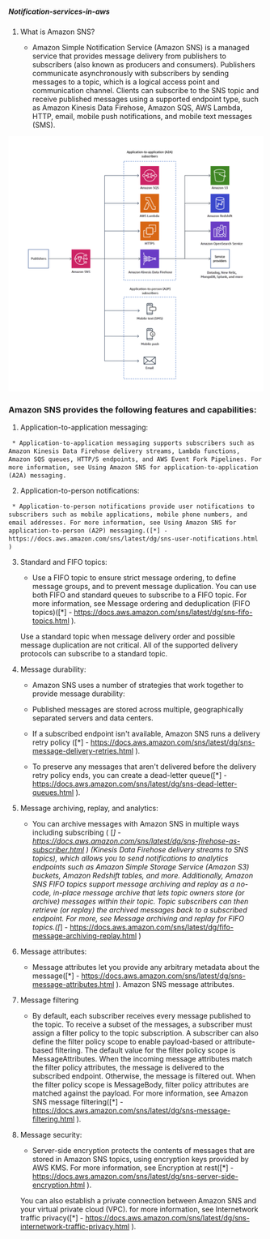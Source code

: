 ##### Notification-services-in-aws

1. What is Amazon SNS?

   * Amazon Simple Notification Service (Amazon SNS) is a managed service that provides message delivery from publishers to subscribers (also known as producers and consumers). Publishers communicate asynchronously with subscribers by sending messages to a topic, which is a logical access point and communication channel. Clients can subscribe to the SNS topic and receive published messages using a supported endpoint type, such as Amazon Kinesis Data Firehose, Amazon SQS, AWS Lambda, HTTP, email, mobile push notifications, and mobile text messages (SMS).

![Alt text](sns-delivery-protocols.png)

   ### Amazon SNS provides the following features and capabilities:

   1. Application-to-application messaging:

     * Application-to-application messaging supports subscribers such as Amazon Kinesis Data Firehose delivery streams, Lambda functions, Amazon SQS queues, HTTP/S endpoints, and AWS Event Fork Pipelines. For more information, see Using Amazon SNS for application-to-application (A2A) messaging.  
   
   2. Application-to-person notifications:
      
     * Application-to-person notifications provide user notifications to subscribers such as mobile applications, mobile phone numbers, and email addresses. For more information, see Using Amazon SNS for application-to-person (A2P) messaging.([*] - https://docs.aws.amazon.com/sns/latest/dg/sns-user-notifications.html ) 

   3. Standard and FIFO topics:

      * Use a FIFO topic to ensure strict message ordering, to define message groups, and to prevent message duplication. You can use both FIFO and standard queues to subscribe to a FIFO topic. For more information, see Message ordering and deduplication (FIFO topics)([*] - https://docs.aws.amazon.com/sns/latest/dg/sns-fifo-topics.html ).
      
      Use a standard topic when message delivery order and possible message duplication are not critical. All of the supported delivery protocols can subscribe to a standard topic.

   4. Message durability:

      * Amazon SNS uses a number of strategies that work together to provide message durability:

      * Published messages are stored across multiple, geographically separated servers and data centers.

      * If a subscribed endpoint isn't available, Amazon SNS runs a delivery retry policy ([*] - https://docs.aws.amazon.com/sns/latest/dg/sns-message-delivery-retries.html ).
       
      * To preserve any messages that aren't delivered before the delivery retry policy ends, you can create a dead-letter queue([*] - https://docs.aws.amazon.com/sns/latest/dg/sns-dead-letter-queues.html ).

   5. Message archiving, replay, and analytics:

      * You can archive messages with Amazon SNS in multiple ways including subscribing ( [*] - https://docs.aws.amazon.com/sns/latest/dg/sns-firehose-as-subscriber.html ) (Kinesis Data Firehose delivery streams to SNS topics), which allows you to send notifications to analytics endpoints such as Amazon Simple Storage Service (Amazon S3) buckets, Amazon Redshift tables, and more. Additionally, Amazon SNS FIFO topics support message archiving and replay as a no-code, in-place message archive that lets topic owners store (or archive) messages within their topic. Topic subscribers can then retrieve (or replay) the archived messages back to a subscribed endpoint. For more, see Message archiving and replay for FIFO topics.([*] - https://docs.aws.amazon.com/sns/latest/dg/fifo-message-archiving-replay.html )  
    
   6. Message attributes:
     
      * Message attributes let you provide any arbitrary metadata about the message([*] - https://docs.aws.amazon.com/sns/latest/dg/sns-message-attributes.html ). Amazon SNS message attributes.

   7. Message filtering
      
      * By default, each subscriber receives every message published to the topic. To receive a subset of the messages, a subscriber must assign a filter policy to the topic subscription. A subscriber can also define the filter policy scope to enable payload-based or attribute-based filtering. The default value for the filter policy scope is MessageAttributes. When the incoming message attributes match the filter policy attributes, the message is delivered to the subscribed endpoint. Otherwise, the message is filtered out. When the filter policy scope is MessageBody, filter policy attributes are matched against the payload. For more information, see Amazon SNS message filtering([*] - https://docs.aws.amazon.com/sns/latest/dg/sns-message-filtering.html ).

   8. Message security:
      
      * Server-side encryption protects the contents of messages that are stored in Amazon SNS topics, using encryption keys provided by AWS KMS. For more information, see Encryption at rest([*] - https://docs.aws.amazon.com/sns/latest/dg/sns-server-side-encryption.html ).

      You can also establish a private connection between Amazon SNS and your virtual private cloud (VPC). for more information, see Internetwork traffic privacy([*] - https://docs.aws.amazon.com/sns/latest/dg/sns-internetwork-traffic-privacy.html ).

   